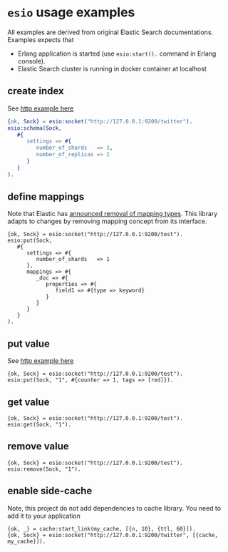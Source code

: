 # `esio` usage examples

All examples are derived from original Elastic Search documentations. Examples expects that 
* Erlang application is started (use `esio:start().` command in Erlang console).
* Elastic Search cluster is running in docker container at localhost

## create index

See [http example here](https://www.elastic.co/guide/en/elasticsearch/reference/current/indices-create-index.html)

```erlang
{ok, Sock} = esio:socket("http://127.0.0.1:9200/twitter").
esio:schema(Sock, 
   #{
      settings => #{
         number_of_shards   => 3,
         number_of_replicas => 2
      }
   }
).
```

## define mappings

Note that Elastic has [announced removal of mapping types](https://www.elastic.co/guide/en/elasticsearch/reference/current/removal-of-types.html#_what_are_mapping_types). This library adapts to changes by removing mapping concept from its interface.

```elang
{ok, Sock} = esio:socket("http://127.0.0.1:9200/test").
esio:put(Sock, 
   #{
      settings => #{
         number_of_shards   => 1
      },
      mappings => #{
         _doc => #{
            properties => #{
               field1 => #{type => keyword}
            }
         }
      }
   }
).
```


## put value

See [http example here](https://www.elastic.co/guide/en/elasticsearch/reference/current/docs-update.html)

```
{ok, Sock} = esio:socket("http://127.0.0.1:9200/test").
esio:put(Sock, "1", #{counter => 1, tags => [red]}).
```

## get value

```
{ok, Sock} = esio:socket("http://127.0.0.1:9200/test").
esio:get(Sock, "1").
```

## remove value

```
{ok, Sock} = esio:socket("http://127.0.0.1:9200/test").
esio:remove(Sock, "1").
```

## enable side-cache

Note, this project do not add dependencies to cache library. You need to add it to your application

```
{ok, _} = cache:start_link(my_cache, [{n, 10}, {ttl, 60}]).
{ok, Sock} = esio:socket("http://127.0.0.1:9200/twitter", [{cache, my_cache}]).
```

